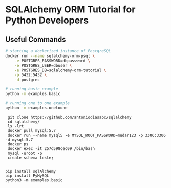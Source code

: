 # SQLAlchemy ORM Tutorial for Python Developers


## Useful Commands

```bash
# starting a dockerized instance of PostgreSQL
docker run --name sqlalchemy-orm-psql \
    -e POSTGRES_PASSWORD=dbpassword \
    -e POSTGRES_USER=dbuser \
    -e POSTGRES_DB=sqlalchemy-orm-tutorial \
    -p 5432:5432 \
    -d postgres

# running basic example
python -m examples.basic

# running one to one example
python -m examples.onetoone
```



     git clone https://github.com/antoniodiasabc/sqlalchemy
     cd sqlalchemy/
     ls -lrt
     docker pull mysql:5.7
     docker run --name mysql5 -e MYSQL_ROOT_PASSWORD=mudar123 -p 3306:3306 -d mysql:5.7
     docker ps
     docker exec -it 257d598cec09 /bin/bash
     mysql -uroot -p
     create schema teste;
     
      
    pip install sqlAlchemy
    pip install PyMySQL
    python3 -m examples.basic
